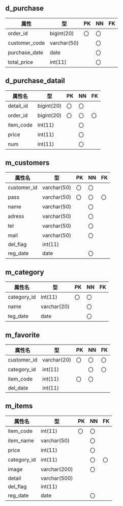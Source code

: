 ## d_purchase
|属性|型|PK|NN|FK|
|---|--|--|--|---|
|order_id|bigint(20)|〇|〇||
|customer_code|varchar(50)||〇||
|purchase_date|date||〇||
|total_price|int(11)||〇||


## d_purchase_datail
|属性名|型|PK|NN|FK|
|-----|--|--|--|--|
|detail_id|bigint(20)|〇|〇||
|order_id|bigint(20)|〇|〇|〇|
|item_code|int(11)||〇||
|price|int(11)||〇||
|num|int(11)||〇||

## m_customers
|属性名|型|PK|NN|FK|
|-----|--|--|--|--|
|customer_id|varchar(50)|〇|〇||
|pass|varchar(50)|〇|〇|〇|
|name|varchar(50)||〇||
|adress|varchar(50)||〇||
|tel|varchar(50)||〇||
|mail|varchar(50)||〇||
|del_fiag|int(11)||||
|reg_date|date||〇||

## m_category
|属性名|型|PK|NN|FK|
|-----|--|--|--|--|
|category_id|int(11)|〇|〇||
|name|varchar(20)||〇||
|teg_date|date||〇||

## m_favorite
|属性名|型|PK|NN|FK|
|-----|--|--|--|--|
|customer_id|varchar(20)|〇|〇|〇|
|category_id|int(11)||〇|〇|
|item_code|int(11)|〇|〇||
|del_date|int(11)||||


## m_items
|属性名|型|PK|NN|FK|
|-----|--|--|--|--|
|item_code|int(11)|〇|〇||
|item_name|varchar(50)||〇||
|price|int(11)||〇||
|category_id|int(11)||〇|〇|
|image|varchar(200)||〇||
|detail|varchar(500)||||
|del_flag|int(11)||||
|reg_date|date||〇||

